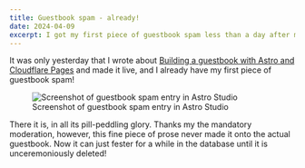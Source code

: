 ```yaml
---
title: Guestbook spam - already!
date: 2024-04-09
excerpt: I got my first piece of guestbook spam less than a day after making it live.
---
```


It was only yesterday that I wrote about [Building a guestbook with Astro and Cloudflare Pages](/blog/5-building-a-guestbook-with-astro-and-cloudflare-pages/) and made it live, and I already have my first piece of guestbook spam!

<figure>
  <img src="/images/blog/guestbook-spam.png" alt="Screenshot of guestbook spam entry in Astro Studio">
  <figcaption>Screenshot of guestbook spam entry in Astro Studio</figcaption>
</figure>

There it is, in all its pill-peddling glory. Thanks my the mandatory moderation, however, this fine piece of prose never made it onto the actual guestbook. Now it can just fester for a while in the database until it is unceremoniously deleted!
